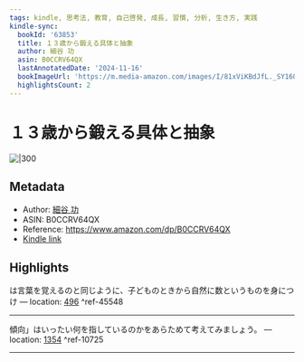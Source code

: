 ```yaml
---
tags: kindle, 思考法, 教育, 自己啓発, 成長, 習慣, 分析, 生き方, 実践
kindle-sync:
  bookId: '63853'
  title: １３歳から鍛える具体と抽象
  author: 細谷 功
  asin: B0CCRV64QX
  lastAnnotatedDate: '2024-11-16'
  bookImageUrl: 'https://m.media-amazon.com/images/I/81xViKBdJfL._SY160.jpg'
  highlightsCount: 2
---
```


# １３歳から鍛える具体と抽象
![|300](https://m.media-amazon.com/images/I/81xViKBdJfL.jpg)
## Metadata
* Author: [細谷 功](https://www.amazon.comundefined)
* ASIN: B0CCRV64QX
* Reference: https://www.amazon.com/dp/B0CCRV64QX
* [Kindle link](kindle://book?action=open&asin=B0CCRV64QX)

## Highlights
は言葉を覚えるのと同じように、子どものときから自然に数というものを身につけ — location: [496](kindle://book?action=open&asin=B0CCRV64QX&location=496) ^ref-45548

---
傾向」はいったい何を指しているのかをあらためて考えてみましょう。 — location: [1354](kindle://book?action=open&asin=B0CCRV64QX&location=1354) ^ref-10725

---
